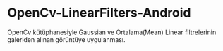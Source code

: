 # OpenCv-LinearFilters-Android

OpenCv kütüphanesiyle Gaussian ve Ortalama(Mean) Linear filtrelerinin galeriden alınan görüntüye uygulanması.
